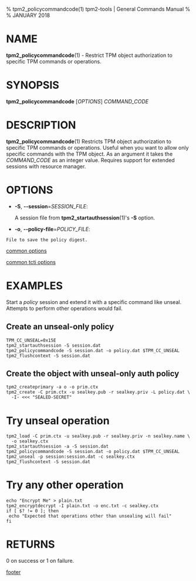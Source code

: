 % tpm2_policycommandcode(1) tpm2-tools | General Commands Manual
%
% JANUARY 2018

# NAME

**tpm2_policycommandcode**(1) - Restrict TPM object authorization to specific
TPM commands or operations.

# SYNOPSIS

**tpm2_policycommandcode** [*OPTIONS*] _COMMAND\_CODE_

# DESCRIPTION

**tpm2_policycommandcode**(1) Restricts TPM object authorization to specific
TPM commands or operations. Useful when you want to allow only specific commands
with the TPM object. As an argument it takes the _COMMAND_CODE_ as an integer
value. Requires support for extended sessions with resource manager.

# OPTIONS

  * **-S**, **--session**=_SESSION\_FILE_:

    A session file from **tpm2_startauthsession**(1)'s **-S** option.

   * **-o**, **--policy-file**=_POLICY\_FILE_:

    File to save the policy digest.
[common options](common/options.md)

[common tcti options](common/tcti.md)

# EXAMPLES

Start a *policy* session and extend it with a specific command like unseal.
Attempts to perform other operations would fail.

## Create an unseal-only policy
```
TPM_CC_UNSEAL=0x15E
tpm2_startauthsession -S session.dat
tpm2_policycommandcode -S session.dat -o policy.dat $TPM_CC_UNSEAL
tpm2_flushcontext -S session.dat
```

## Create the object with unseal-only auth policy
```
tpm2_createprimary -a o -o prim.ctx
tpm2_create -C prim.ctx -u sealkey.pub -r sealkey.priv -L policy.dat \
  -I- <<< "SEALED-SECRET"
```

# Try unseal operation
```
tpm2_load -C prim.ctx -u sealkey.pub -r sealkey.priv -n sealkey.name \
  -o sealkey.ctx
tpm2_startauthsession -a -S session.dat
tpm2_policycommandcode -S session.dat -o policy.dat $TPM_CC_UNSEAL
tpm2_unseal -p session:session.dat -c sealkey.ctx
tpm2_flushcontext -S session.dat
```

# Try any other operation
```
echo "Encrypt Me" > plain.txt
tpm2_encryptdecrypt -I plain.txt -o enc.txt -c sealkey.ctx
if [ $? != 0 ]; then
 echo "Expected that operations other than unsealing will fail"
fi
```

# RETURNS

0 on success or 1 on failure.

[footer](common/footer.md)
